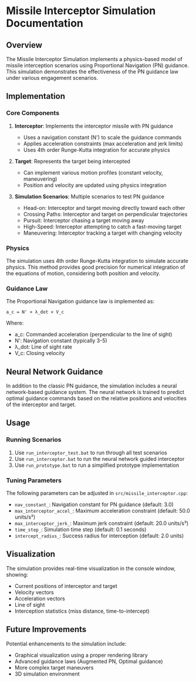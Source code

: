 # Missile Interceptor Simulation Documentation

## Overview

The Missile Interceptor Simulation implements a physics-based model of missile interception scenarios using Proportional Navigation (PN) guidance. This simulation demonstrates the effectiveness of the PN guidance law under various engagement scenarios.

## Implementation

### Core Components

1. **Interceptor**: Implements the interceptor missile with PN guidance
   - Uses a navigation constant (N') to scale the guidance commands
   - Applies acceleration constraints (max acceleration and jerk limits)
   - Uses 4th order Runge-Kutta integration for accurate physics

2. **Target**: Represents the target being intercepted
   - Can implement various motion profiles (constant velocity, maneuvering)
   - Position and velocity are updated using physics integration

3. **Simulation Scenarios**: Multiple scenarios to test PN guidance
   - Head-on: Interceptor and target moving directly toward each other
   - Crossing Paths: Interceptor and target on perpendicular trajectories
   - Pursuit: Interceptor chasing a target moving away
   - High-Speed: Interceptor attempting to catch a fast-moving target
   - Maneuvering: Interceptor tracking a target with changing velocity

### Physics

The simulation uses 4th order Runge-Kutta integration to simulate accurate physics. This method provides good precision for numerical integration of the equations of motion, considering both position and velocity.

### Guidance Law

The Proportional Navigation guidance law is implemented as:

```
a_c = N' × λ_dot × V_c
```

Where:
- a_c: Commanded acceleration (perpendicular to the line of sight)
- N': Navigation constant (typically 3-5)
- λ_dot: Line of sight rate
- V_c: Closing velocity

## Neural Network Guidance

In addition to the classic PN guidance, the simulation includes a neural network-based guidance system. The neural network is trained to predict optimal guidance commands based on the relative positions and velocities of the interceptor and target.

## Usage

### Running Scenarios

1. Use `run_interceptor_test.bat` to run through all test scenarios
2. Use `run_interceptor.bat` to run the neural network guided interceptor
3. Use `run_prototype.bat` to run a simplified prototype implementation

### Tuning Parameters

The following parameters can be adjusted in `src/missile_interceptor.cpp`:

- `nav_constant_`: Navigation constant for PN guidance (default: 3.0)
- `max_interceptor_accel_`: Maximum acceleration constraint (default: 50.0 units/s²)
- `max_interceptor_jerk_`: Maximum jerk constraint (default: 20.0 units/s³)
- `time_step_`: Simulation time step (default: 0.1 seconds)
- `intercept_radius_`: Success radius for interception (default: 2.0 units)

## Visualization

The simulation provides real-time visualization in the console window, showing:
- Current positions of interceptor and target
- Velocity vectors
- Acceleration vectors
- Line of sight
- Interception statistics (miss distance, time-to-intercept)

## Future Improvements

Potential enhancements to the simulation include:
- Graphical visualization using a proper rendering library
- Advanced guidance laws (Augmented PN, Optimal guidance)
- More complex target maneuvers
- 3D simulation environment 